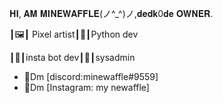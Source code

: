 𝐇𝐈, 𝐀𝐌 𝐌𝐈𝐍𝐄𝐖𝐀𝐅𝐅𝐋𝐄(ノ^_^)ノ,𝐝𝐞𝐝𝐤0𝐝𝐞 𝐎𝐖𝐍𝐄𝐑.

┃🖼️┃ Pixel artist┃🐍┃Python dev

┃🦄┃insta bot dev┃🎩┃sysadmin
- 📩Dm [discord:minewaffle#9559]
- 📩Dm [Instagram: my newaffle]

<!---
minewaffle/minewaffle is a ✨ special ✨ repository because its `README.md` (this file) appears on your GitHub profile.
You can click the Preview link to take a look at your changes.
--->

